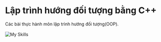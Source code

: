 # Lập trình hướng đối tượng bằng C++
Các bài thực hành môn lập trình hướng đối tượng(OOP).
<br />
<br />
![My Skills](https://skillicons.dev/icons?i=cpp,cmake,clion&perline=3)
